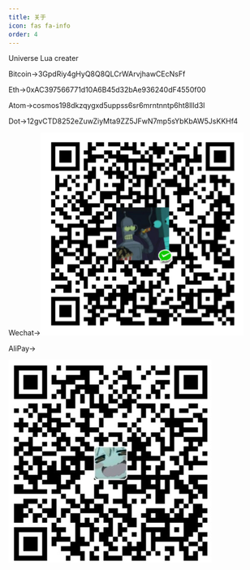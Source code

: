 ```yaml
---
title: 关于
icon: fas fa-info
order: 4
---
```


Universe Lua creater

Bitcoin->3GpdRiy4gHyQ8Q8QLCrWArvjhawCEcNsFf

Eth->0xAC397566771d10A6B45d32bAe936240dF4550f00

Atom->cosmos198dkzqygxd5uppss6sr6mrntnntp6ht8llld3l

Dot->12gvCTD8252eZuwZiyMta9ZZ5JFwN7mp5sYbKbAW5JsKKHf4

Wechat->![Wechat](../assets/blog_res/about.assets/Wechat.png)

AliPay->



![Ali](../assets/blog_res/about.assets/Ali.jpg)

